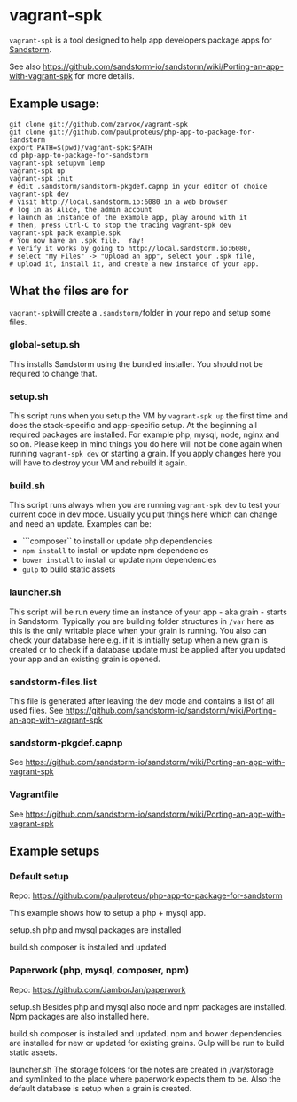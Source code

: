 # vagrant-spk

`vagrant-spk` is a tool designed to help app developers package apps for [Sandstorm](https://sandstorm.io).

See also https://github.com/sandstorm-io/sandstorm/wiki/Porting-an-app-with-vagrant-spk for more details.

## Example usage:

    git clone git://github.com/zarvox/vagrant-spk
    git clone git://github.com/paulproteus/php-app-to-package-for-sandstorm
    export PATH=$(pwd)/vagrant-spk:$PATH
    cd php-app-to-package-for-sandstorm
    vagrant-spk setupvm lemp
    vagrant-spk up
    vagrant-spk init
    # edit .sandstorm/sandstorm-pkgdef.capnp in your editor of choice
    vagrant-spk dev
    # visit http://local.sandstorm.io:6080 in a web browser
    # log in as Alice, the admin account
    # launch an instance of the example app, play around with it
    # then, press Ctrl-C to stop the tracing vagrant-spk dev
    vagrant-spk pack example.spk
    # You now have an .spk file.  Yay!
    # Verify it works by going to http://local.sandstorm.io:6080,
    # select "My Files" -> "Upload an app", select your .spk file,
    # upload it, install it, and create a new instance of your app.

## What the files are for
```vagrant-spk```will create a ```.sandstorm/```folder in your repo and setup some files.

### global-setup.sh
This installs Sandstorm using the bundled installer. You should not be required to change that.

### setup.sh
This script runs when you setup the VM by ```vagrant-spk up``` the first time and does the stack-specific and app-specific setup. At the beginning all required packages are installed. For example php, mysql, node, nginx and so on. Please keep in mind things you do here will not be done again when running ```vagrant-spk dev``` or starting a grain. If you apply changes here you will have to destroy your VM and rebuild it again.

### build.sh 
This script runs always when you are running ```vagrant-spk dev``` to test your current code in dev mode. Usually you put things here which can change and need an update. Examples can be:
- ```composer`` to install or update php dependencies 
- ```npm install``` to install or update npm dependencies
- ```bower install``` to install or update npm dependencies
- ```gulp``` to build static assets

### launcher.sh
This script will be run every time an instance of your app - aka grain - starts in Sandstorm. Typically you are building folder structures in ```/var``` here as this is the only writable place when your grain is running. You also can check your database here e.g. if it is initially setup when a new grain is created or to check if a database update must be applied after you updated your app and an existing grain is opened.

### sandstorm-files.list
This file is generated after leaving the dev mode and contains a list of all used files. See https://github.com/sandstorm-io/sandstorm/wiki/Porting-an-app-with-vagrant-spk

### sandstorm-pkgdef.capnp
See https://github.com/sandstorm-io/sandstorm/wiki/Porting-an-app-with-vagrant-spk

### Vagrantfile
See https://github.com/sandstorm-io/sandstorm/wiki/Porting-an-app-with-vagrant-spk

## Example setups

### Default setup 
Repo: https://github.com/paulproteus/php-app-to-package-for-sandstorm

This example shows how to setup a php + mysql app.

setup.sh
php and mysql packages are installed 

build.sh
composer is installed and updated

### Paperwork (php, mysql, composer, npm)
Repo: https://github.com/JamborJan/paperwork

setup.sh
Besides php and mysql also node and npm packages are installed. Npm packages are also installed here.  

build.sh
composer is installed and updated. npm and bower dependencies are installed for new or updated for existing grains. Gulp will be run to build static assets.

launcher.sh
The storage folders for the notes are created in /var/storage and symlinked to the place where paperwork expects them to be. Also the default database is setup when a grain is created.